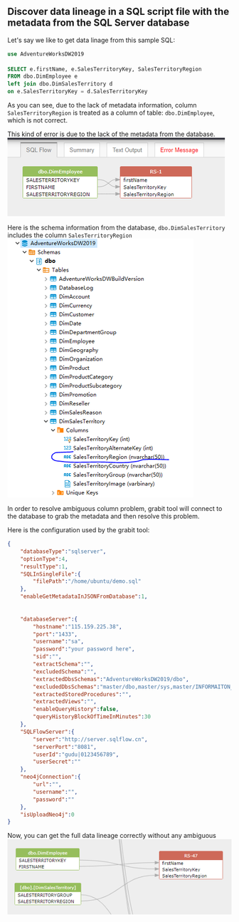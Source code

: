 ## Discover data lineage in a SQL script file with the metadata from the SQL Server database

Let's say we like to get data linage from this sample SQL:

```SQL
use AdventureWorksDW2019

SELECT e.firstName, e.SalesTerritoryKey, SalesTerritoryRegion
FROM dbo.DimEmployee e
left join dbo.DimSalesTerritory d
on e.SalesTerritoryKey = d.SalesTerritoryKey
```

As you can see, due to the lack of metadata information, 
column `SalesTerritoryRegion` is treated as a column of table: `dbo.DimEmployee`, which is not correct.

This kind of error is due to the lack of the metadata from the database.
![data lineage without metadata](./sql-server-data-lineage-without-metadata.png "data lineage without metadata")


Here is the schema information from the database, `dbo.DimSalesTerritory` includes the column `SalesTerritoryRegion`
![sql-server-schema-column](sql-server-resolve-ambiguous-column-problem-schema.png)

In order to resolve ambiguous column problem, grabit tool will connect to the database to grab the metadata and 
then resolve this problem.

Here is the configuration used by the grabit tool:
```json
{
	"databaseType":"sqlserver",
	"optionType":4,
	"resultType":1,
	"SQLInSingleFile":{
	    "filePath":"/home/ubuntu/demo.sql"
	},
	"enableGetMetadataInJSONFromDatabase":1,


	"databaseServer":{
		"hostname":"115.159.225.38",
		"port":"1433",
		"username":"sa",
		"password":"your password here",
		"sid":"",
		"extractSchema":"",
		"excludedSchema":"",
		"extractedDbsSchemas":"AdventureWorksDW2019/dbo",
        "excludedDbsSchemas":"master/dbo,master/sys,master/INFORMAITON_SCHEMA,msdb/dbo,tempdb/dbo,tempdb/sys,model/dbo",
        "extractedStoredProcedures":"",
        "extractedViews":"",
		"enableQueryHistory":false,
		"queryHistoryBlockOfTimeInMinutes":30
	},
	"SQLFlowServer":{
		"server":"http://server.sqlflow.cn",
		"serverPort":"8081",
		"userId":"gudu|0123456789",
		"userSecret":""
	},
	"neo4jConnection":{
	    "url":"",
        "username":"",
        "password":""
	},
	"isUploadNeo4j":0
}
```

Now, you can get the full data lineage correctly without any ambiguous
![data lineage with metadata](sql-server-data-lineage-with-metadata.png "data lineage with metadata")

